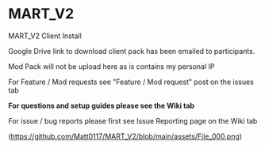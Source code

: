 # MART_V2
MART_V2 Client Install

Google Drive link to download client pack has been emailed to participants.

Mod Pack will not be upload here as is contains my personal IP

For Feature / Mod requests see "Feature / Mod request" post on the issues tab

**For questions and setup guides please see the Wiki tab**

For issue / bug reports please first see Issue Reporting page on the Wiki tab

(https://github.com/Matt0117/MART_V2/blob/main/assets/File_000.png)
